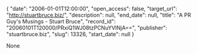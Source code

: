 {
  "date": "2006-01-01T12:00:00", 
  "open_access": false, 
  "target_url": "http://stuartbruce.biz/", 
  "description": null, 
  "end_date": null, 
  "title": "A PR Guy's Musings - Stuart Bruce", 
  "record_id": "20060101T120000/PRxiQ1WJ08tzPCNuYVlNjA==", 
  "publisher": "stuartbruce.biz", 
  "slug": 13326, 
  "start_date": null
}

None
